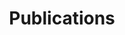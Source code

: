 ---
title: Publications

# Listing view
view: citation

# Optional banner image (relative to `assets/media/` folder).
banner:
  caption: '发表&发布'
  image: 'Encyclopédie_Figurative_System_of_Human_Knowledge.jpg'
---